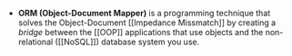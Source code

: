 - **ORM (Object-Document Mapper)** is a programming technique that  solves the Object-Document [[Impedance Missmatch]] by creating a *bridge* between the [[OOP]] applications that use objects and the non-relational ([[NoSQL]]) database system you use.